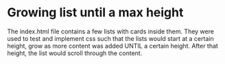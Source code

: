 # Growing list until a max height
The index.html file contains a few lists with cards inside them. They were used to test and implement css such that the lists would start at a certain height, grow as more content was added UNTIL a certain height. 
After that height, the list would scroll through the content.